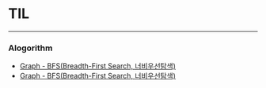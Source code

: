 # TIL
---

### Alogorithm
- [Graph - BFS(Breadth-First Search, 너비우선탐색)](https://github.com/ryuwon2407/TIL/blob/main/Algorithm/graph_BFS.md)
- [Graph - BFS(Breadth-First Search, 너비우선탐색)](https://github.com/ryuwon2407/TIL/blob/main/Algorithm/graph_DFS.md)